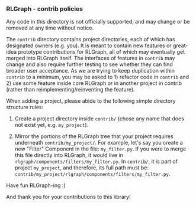 ### RLGraph - contrib policies

Any code in this directory is not officially supported, and may change
or be removed at any time without notice.

The `contrib` directory contains project directories, each of which has
designated owners (e.g. you). It is meant to contain new features or
great-idea prototype contributions for RLGraph, all of which may
eventually get merged into RLGraph itself.
The interfaces of features in `contrib` may change and also require
further testing to see whether they can find broader user acceptance.
As we are trying to keep duplication within `contrib` to a minimum,
you may be asked to 1) refactor code in `contrib` and 2) use some
feature inside core RLGraph or in another project in contrib (rather than
reimplementing/reinventing the feature).

When adding a project, please abide to the following simple directory
structure rules:

1) Create a project directory inside `contrib/` (chose any name that
does not exist yet, e.g. `my_project`).

2) Mirror the portions of the RLGraph tree that your project requires
underneath `contrib/my_project/`.
For example, let's say you create a new "Filter" Component in the file:
`my_filter.py`. If you were to merge this file directly
into RLGraph, it would live in
`rlgraph/components/filters/my_filter.py`.
In `contrib/`, it is part of project `my_project`, and therefore, its
full path must be:
`contrib/my_project/rlgraph/components/filters/my_filter.py`.


Have fun RLGraph-ing :)

And thank you for your contributions to this library!

